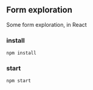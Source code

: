 ## Form exploration

Some form exploration, in React

### install
```
npm install
```

### start
```
npm start
```
